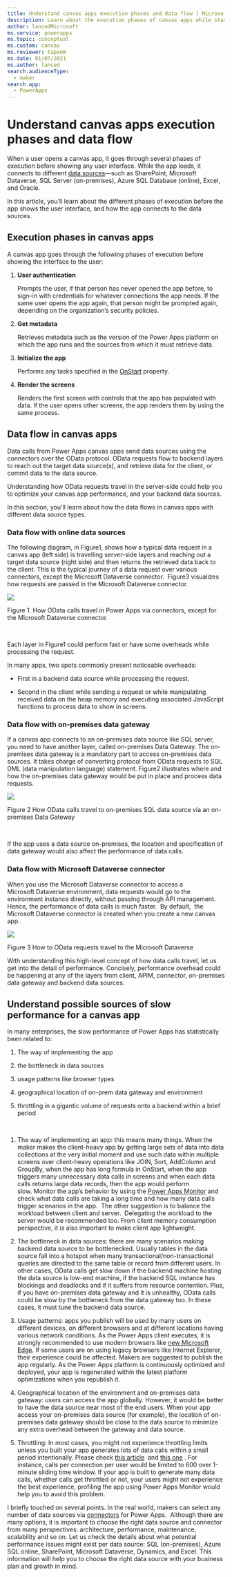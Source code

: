 ```yaml
---
title: Understand canvas apps execution phases and data flow | Microsoft Docs
description: Learn about the execution phases of canvas apps while starting-up, and the flow of data.
author: lancedMicrosoft
ms.service: powerapps
ms.topic: conceptual
ms.custom: canvas
ms.reviewer: tapanm
ms.date: 01/07/2021
ms.author: lanced
search.audienceType: 
  - maker
search.app: 
  - PowerApps
---
```


# Understand canvas apps execution phases and data flow

When a user opens a canvas app, it goes through several phases of execution before showing any user interface. While the app loads, it connects to different [data sources](https://docs.microsoft.com/powerapps/maker/canvas-apps/connections-list#popular-connectors)&mdash;such as SharePoint, Microsoft Dataverse, SQL Server (on-premises), Azure SQL Database (online), Excel, and Oracle.

In this article, you'll learn about the different phases of execution before the app shows the user interface, and how the app connects to the data sources.

## Execution phases in canvas apps

A canvas app goes through the following phases of execution before showing the interface to the user:
 
1. **User authentication**

    Prompts the user, if that person has never opened the app before, to sign-in with credentials for whatever connections the app needs. If the same user opens the app again, that person might be prompted again, depending on the organization’s security policies.

1. **Get metadata**

    Retrieves metadata such as the version of the Power Apps platform on which the app runs and the sources from which it must retrieve data. 

1. **Initialize the app**

    Performs any tasks specified in the [OnStart](https://docs.microsoft.com/powerapps/maker/canvas-apps/reference-properties) property.

1. **Render the screens**

    Renders the first screen with controls that the app has populated with data. If the user opens other screens, the app renders them by using the same process.  

## Data flow in canvas apps

Data calls from Power Apps canvas apps send data sources using the connectors over the OData protocol. OData requests flow to backend layers to reach out the target data source(s), and retrieve data for the client, or commit data to the data source.

Understanding how OData requests travel in the server-side could help you to
optimize your canvas app performance, and your backend data sources.

In this section, you'll learn about how the data flows in canvas apps with different data source types.

### Data flow with online data sources

The following diagram, in Figure1, shows how a typical data request in a canvas
app (left side) is travelling server-side layers and reaching out a target data
source (right side) and then returns the retrieved data back to the client. This
is the typical journey of a data request over various connectors, except the
Microsoft Dataverse connector.  Figure3 visualizes how requests are passed in
the Microsoft Dataverse connector.

![](media/706002e78c4830e1e415ac1dd65089a9.png)

Figure 1. How OData calls travel in Power Apps via connectors, except for the
Microsoft Dataverse connector.

 

Each layer in Figure1 could perform fast or have some overheads while processing
the request.

In many apps, two spots commonly present noticeable overheads:

-   First in a backend data source while processing the request.

-   Second in the client while sending a request or while manipulating received
    data on the heap memory and executing associated JavaScript functions to
    process data to show in screens.


### Data flow with on-premises data gateway

If a canvas app connects to an on-premises data source like SQL server, you need
to have another layer, called on-premises Data Gateway. The on-premises data
gateway is a mandatory part to access on-premises data sources. It takes charge
of converting protocol from OData requests to SQL DML (data manipulation
language) statement. Figure2 illustrates where and how the on-premises data
gateway would be put in place and process data requests.

![](media/9d8b37c195e050da9a8fe9812becb9fb.png)

Figure 2 How OData calls travel to on-premises SQL data source via an
on-premises Data Gateway

 

If the app uses a data source on-premises, the location and specification of
data gateway would also affect the performance of data calls.

### Data flow with Microsoft Dataverse connector

When you use the Microsoft Dataverse connector to access a Microsoft Dataverse
environment, data requests would go to the environment instance directly,
without passing through API management.  Hence, the performance of data calls is
much faster.  By default,  the Microsoft Dataverse connector is created when you
create a new canvas app.

![](media/fda4d09c0075bd19124cc4daf1bbf7cb.png)

Figure 3 How to OData requests travel to the Microsoft Dataverse

With understanding this high-level concept of how data calls travel, let us get
into the detail of performance. Concisely, performance overhead could be
happening at any of the layers from client, APIM, connector, on-premises data
gateway and backend data sources.

## Understand possible sources of slow performance for a canvas app

In many enterprises, the slow performance of Power Apps has statistically been
related to:

1.  The way of implementing the app

2.  the bottleneck in data sources

3.  usage patterns like browser types

4.  geographical location of on-prem data gateway and environment

5.  throttling in a gigantic volume of requests onto a backend within a brief
    period

 

1.  The way of implementing an app: this means many things. When the maker makes
    the client-heavy app by getting large sets of data into data collections at
    the very initial moment and use such data within multiple screens over
    client-heavy operations like JOIN, Sort, AddColumn and GroupBy, when the app
    has long formula in OnStart, when the app triggers many unnecessary data
    calls in screens and when each data calls returns large data records, then
    the app would perform slow. Monitor the app’s behavior by using the [Power
    Apps
    Monitor](https://powerapps.microsoft.com/en-us/blog/introducing-monitor-to-debug-apps-and-improve-performance/) and
    check what data calls are taking a long time and how many data calls trigger
    scenarios in the app.  The other suggestion is to balance the workload
    between client and server.  Delegating the workload to the server would be
    recommended too. From client memory consumption perspective, it is also
    important to make client app lightweight.

2.  The bottleneck in data sources: there are many scenarios making backend data
    source to be bottlenecked. Usually tables in the data source fall into a
    hotspot when many transactional/non-transactional queries are directed to
    the same table or record from different users. In other cases, OData calls
    get slow down if the backend machine hosting the data source is low-end
    machine, if the backend SQL instance has blockings and deadlocks and if it
    suffers from resource contention. Plus, if you have on-premises data gateway
    and it is unhealthy, OData calls could be slow by the bottleneck from the
    data gateway too. In these cases, it must tune the backend data source.

3.  Usage patterns: apps you publish will be used by many users on different
    devices, on different browsers and at different locations having various
    network conditions. As the Power Apps client executes, it is strongly
    recommended to use modern browsers like [new Microsoft
    Edge](https://www.microsoft.com/en-us/edge). If some users are on using
    legacy browsers like Internet Explorer, their experience could be affected.
    Makers are suggested to publish the app regularly. As the Power Apps
    platform is continuously optimized and deployed, your app is regenerated
    within the latest platform optimizations when you republish it.

4.  Geographical location of the environment and on-premises data gateway: users
    can access the app globally. However, it would be better to have the data
    source near most of the end users. When your app access your on-premises
    data source (for example), the location of on-premises data gateway should
    be close to the data source to minimize any extra overhead between the
    gateway and data source.

5.  Throttling: In most cases, you might not experience throttling limits unless
    you built your app generates lots of data calls within a small period
    intentionally. Please check [this
    article](https://docs.microsoft.com/en-us/connectors/conversionservice/) 
    and [this
    one](https://docs.microsoft.com/en-us/powerapps/developer/common-data-service/api-limits) .
    For instance, calls per connection per user would be limited to 600 over
    1-minute sliding time window. If your app is built to generate many data
    calls, whether calls get throttled or not, your users might not experience
    the best experience, profiling the app using Power Apps Monitor would help
    you to avoid this problem.

I briefly touched on several points. In the real world, makers can select any
number of data sources
via [connectors](https://docs.microsoft.com/en-us/powerapps/maker/canvas-apps/connections-list) for
Power Apps.  Although there are many options, it is important to choose the
right data source and connector from many perspectives: architecture,
performance, maintenance, scalability and so on. Let us check the details about
what potential performance issues might exist per data source: SQL
(on-premises), Azure SQL online, SharePoint, Microsoft Dataverse, Dynamics, and
Excel. This information will help you to choose the right data source with your
business plan and growth in mind.